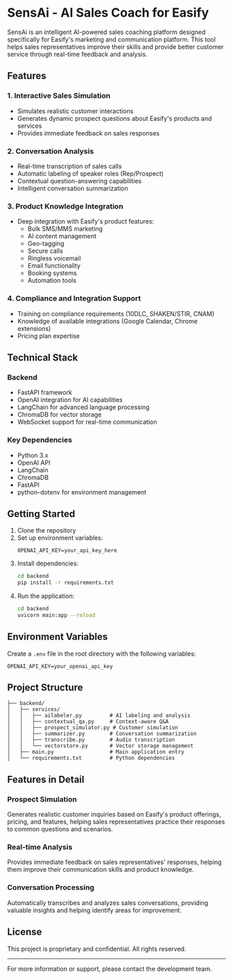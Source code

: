 # SensAi - AI Sales Coach for Easify

SensAi is an intelligent AI-powered sales coaching platform designed specifically for Easify's marketing and communication platform. This tool helps sales representatives improve their skills and provide better customer service through real-time feedback and analysis.

## Features

### 1. Interactive Sales Simulation
- Simulates realistic customer interactions
- Generates dynamic prospect questions about Easify's products and services
- Provides immediate feedback on sales responses

### 2. Conversation Analysis
- Real-time transcription of sales calls
- Automatic labeling of speaker roles (Rep/Prospect)
- Contextual question-answering capabilities
- Intelligent conversation summarization

### 3. Product Knowledge Integration
- Deep integration with Easify's product features:
  - Bulk SMS/MMS marketing
  - AI content management
  - Geo-tagging
  - Secure calls
  - Ringless voicemail
  - Email functionality
  - Booking systems
  - Automation tools

### 4. Compliance and Integration Support
- Training on compliance requirements (10DLC, SHAKEN/STIR, CNAM)
- Knowledge of available integrations (Google Calendar, Chrome extensions)
- Pricing plan expertise

## Technical Stack

### Backend
- FastAPI framework
- OpenAI integration for AI capabilities
- LangChain for advanced language processing
- ChromaDB for vector storage
- WebSocket support for real-time communication

### Key Dependencies
- Python 3.x
- OpenAI API
- LangChain
- ChromaDB
- FastAPI
- python-dotenv for environment management

## Getting Started

1. Clone the repository
2. Set up environment variables:
   ```
   OPENAI_API_KEY=your_api_key_here
   ```
3. Install dependencies:
   ```bash
   cd backend
   pip install -r requirements.txt
   ```
4. Run the application:
   ```bash
   cd backend
   uvicorn main:app --reload
   ```

## Environment Variables

Create a `.env` file in the root directory with the following variables:
```
OPENAI_API_KEY=your_openai_api_key
```

## Project Structure

```
├── backend/
│   ├── services/
│   │   ├── ailabeler.py         # AI labeling and analysis
│   │   ├── contextual_qa.py     # Context-aware Q&A
│   │   ├── prospect_simulator.py # Customer simulation
│   │   ├── summarizer.py        # Conversation summarization
│   │   ├── transcribe.py        # Audio transcription
│   │   └── vectorstore.py       # Vector storage management
│   ├── main.py                  # Main application entry
│   └── requirements.txt         # Python dependencies
```

## Features in Detail

### Prospect Simulation
Generates realistic customer inquiries based on Easify's product offerings, pricing, and features, helping sales representatives practice their responses to common questions and scenarios.

### Real-time Analysis
Provides immediate feedback on sales representatives' responses, helping them improve their communication skills and product knowledge.

### Conversation Processing
Automatically transcribes and analyzes sales conversations, providing valuable insights and helping identify areas for improvement.

## License

This project is proprietary and confidential. All rights reserved.

---

For more information or support, please contact the development team.
